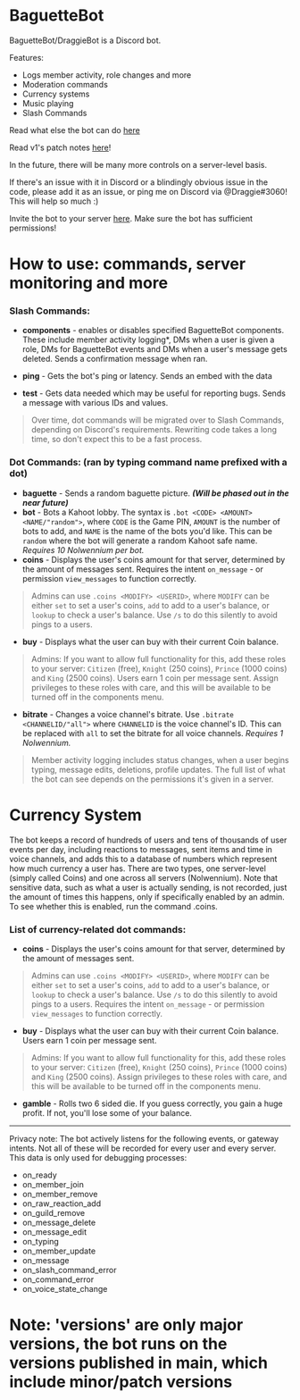 ﻿# BaguetteBot

  

BaguetteBot/DraggieBot is a Discord bot.

Features:

- Logs member activity, role changes and more
- Moderation commands
- Currency systems
- Music playing
- Slash Commands

Read what else the bot can do [here](https://ibaguette.com/b)

Read v1's patch notes [here](https://www.ibaguette.com/p/baguettebot-v1-patch-notes.html)!

In the future, there will be many more controls on a server-level basis.

If there's an issue with it in Discord or a blindingly obvious issue in the code, please add it as an issue, or ping me on Discord via @Draggie#3060! This will help so much :)

Invite the bot to your server [here](https://discord.com/oauth2/authorize?client_id=792850689533542420&permissions=8&scope=bot%20applications.commands). Make sure the bot has sufficient permissions!

# How to use: commands, server monitoring and more

### **Slash Commands:**

- **components** - enables or disables specified BaguetteBot components. These include member activity logging*, DMs when a user is given a role, DMs for BaguetteBot events and DMs when a user's message gets deleted. Sends a confirmation message when ran.
 
- **ping** - Gets the bot's ping or latency. Sends an embed with the data

- **test** - Gets data needed which may be useful for reporting bugs. Sends a message with various IDs and values.

> Over time, dot commands will be migrated over to Slash Commands, depending on Discord's requirements. Rewriting code takes a long time, so don't expect this to be a fast process.
  
### **Dot Commands:** (ran by typing command name prefixed with a dot)
  
- **baguette** - Sends a random baguette picture. ***(Will be phased out in the near future)***
- **bot** - Bots a Kahoot lobby. The syntax is `.bot <CODE> <AMOUNT> <NAME/"random">`, where `CODE` is the Game PIN, `AMOUNT` is the number of bots to add, and `NAME` is the name of the bots you'd like. This can be `random` where the bot will generate a random Kahoot safe name. *Requires 10 Nolwennium per bot.*
- **coins** - Displays the user's coins amount for that server, determined by the amount of messages sent. Requires the intent `on_message` - or permission `view_messages` to function correctly. 
>Admins can use `.coins <MODIFY> <USERID>`, where `MODIFY` can be either `set` to set a user's coins, `add` to add to a user's balance, or `lookup` to check a user's balance. Use `/s` to do this silently to avoid pings to a users. 
- **buy** - Displays what the user can buy with their current Coin balance.
>Admins: If you want to allow full functionality for this, add these roles to your server: `Citizen` (free), `Knight` (250 coins), `Prince` (1000 coins) and `King` (2500 coins). Users earn 1 coin per message sent. Assign privileges to these roles with care, and this will be available to be turned off in the components menu.
- **bitrate** - Changes a voice channel's bitrate. Use `.bitrate <CHANNELID/"all">` where `CHANNELID` is the voice channel's ID. This can be replaced with `all` to set the bitrate for all voice channels. *Requires 1 Nolwennium.*



> Member activity logging includes status changes, when a user begins typing, message edits, deletions, profile updates. The full list of what the bot can see depends on the permissions it's given in a server.

# Currency System
The bot keeps a record of hundreds of users and tens of thousands of user events per day, including reactions to messages, sent items and time in voice channels, and adds this to a database of numbers which represent how much currency a user has. There are two types, one server-level (simply called Coins) and one across all servers (Nolwennium). Note that sensitive data, such as what a user is actually sending, is not recorded, just the amount of times this happens, only if specifically enabled by an admin. To see whether this is enabled, run the command .coins.
### List of currency-related dot commands:

- **coins** - Displays the user's coins amount for that server, determined by the amount of messages sent. 
>Admins can use `.coins <MODIFY> <USERID>`, where `MODIFY` can be either `set` to set a user's coins, `add` to add to a user's balance, or `lookup` to check a user's balance. Use `/s` to do this silently to avoid pings to a users. Requires the intent `on_message` - or permission `view_messages` to function correctly. 
- **buy** - Displays what the user can buy with their current Coin balance. Users earn 1 coin per message sent. 
>Admins: If you want to allow full functionality for this, add these roles to your server: `Citizen` (free), `Knight` (250 coins), `Prince` (1000 coins) and `King` (2500 coins). Assign privileges to these roles with care, and this will be available to be turned off in the components menu.
- **gamble** - Rolls two 6 sided die. If you guess correctly, you gain a huge profit. If not, you'll lose some of your balance.



___
Privacy note: The bot actively listens for the following events, or gateway intents. Not all of these will be recorded for every user and every server. This data is only used for debugging processes:

- on_ready
-  on_member_join
- on_member_remove
- on_raw_reaction_add
- on_guild_remove
- on_message_delete
- on_message_edit
- on_typing
- on_member_update
- on_message
- on_slash_command_error
- on_command_error
- on_voice_state_change 

# Note: 'versions' are only major versions, the bot runs on the versions published in main, which include minor/patch versions
